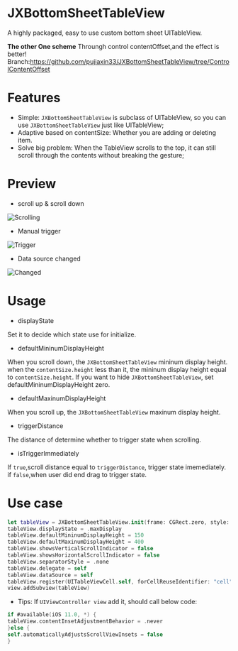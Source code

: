 # JXBottomSheetTableView
A highly packaged, easy to use custom bottom sheet UITableView.

**The other One scheme**
Throungh control contentOffset,and the effect is better!
Branch:https://github.com/pujiaxin33/JXBottomSheetTableView/tree/ControlContentOffset

# Features

- Simple: `JXBottomSheetTableView` is subclass of UITableView, so you can use `JXBottomSheetTableView` just like UITableView;
- Adaptive based on contentSize: Whether you are adding or deleting item.
- Solve big problem: When the TableView scrolls to the top, it can still scroll through the contents without breaking the gesture;

# Preview
- scroll up & scroll down

![Scrolling](https://github.com/pujiaxin33/JXBottomSheetTableView/blob/master/JXBottomSheetTableView/Gif/Scrolling.gif)

- Manual trigger

![Trigger](https://github.com/pujiaxin33/JXBottomSheetTableView/blob/master/JXBottomSheetTableView/Gif/ManualTrigger.gif)

- Data source changed

![Changed](https://github.com/pujiaxin33/JXBottomSheetTableView/blob/master/JXBottomSheetTableView/Gif/Changed.gif)

# Usage

- displayState

Set it to decide which state use for initialize.

- defaultMininumDisplayHeight

When you scroll down, the `JXBottomSheetTableView` mininum display height. when the `contentSize.height` less than it, the mininum display height equal to `contentSize.height`.
If you want to hide  `JXBottomSheetTableView`, set defaultMininumDisplayHeight zero.

- defaultMaxinumDisplayHeight

When you scroll up, the `JXBottomSheetTableView` maxinum display height. 

- triggerDistance

The distance of determine whether to trigger state  when scrolling.

- isTriggerImmediately

If `true`,scroll distance equal to `triggerDistance`, trigger state imemediately.
if `false`,when user did end drag to trigger state.

# Use case

```swift
let tableView = JXBottomSheetTableView.init(frame: CGRect.zero, style: .plain)
tableView.displayState = .maxDisplay
tableView.defaultMininumDisplayHeight = 150
tableView.defaultMaxinumDisplayHeight = 400
tableView.showsVerticalScrollIndicator = false
tableView.showsHorizontalScrollIndicator = false
tableView.separatorStyle = .none
tableView.delegate = self
tableView.dataSource = self
tableView.register(UITableViewCell.self, forCellReuseIdentifier: "cell")
view.addSubview(tableView)
```
- Tips: If `UIViewController view` add it, should call below code:

```swift
if #available(iOS 11.0, *) {
tableView.contentInsetAdjustmentBehavior = .never
}else {
self.automaticallyAdjustsScrollViewInsets = false
}
```











